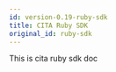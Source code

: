 ```yaml
---
id: version-0.19-ruby-sdk
title: CITA Ruby SDK
original_id: ruby-sdk
---
```


This is cita ruby sdk doc
